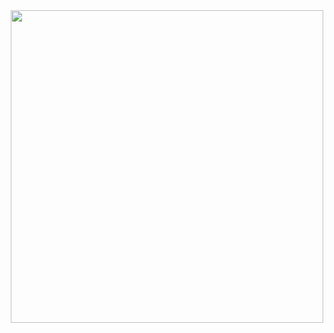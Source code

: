 



<center>
<a><img src="https://github.com/aymenhafeez/aymenhafeez.github.io/blob/master/images/iceland_1.JPG" width="500"></a>
</center>
